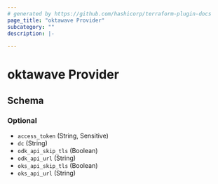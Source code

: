 ```yaml
---
# generated by https://github.com/hashicorp/terraform-plugin-docs
page_title: "oktawave Provider"
subcategory: ""
description: |-
  
---
```


# oktawave Provider





<!-- schema generated by tfplugindocs -->
## Schema

### Optional

- `access_token` (String, Sensitive)
- `dc` (String)
- `odk_api_skip_tls` (Boolean)
- `odk_api_url` (String)
- `oks_api_skip_tls` (Boolean)
- `oks_api_url` (String)
